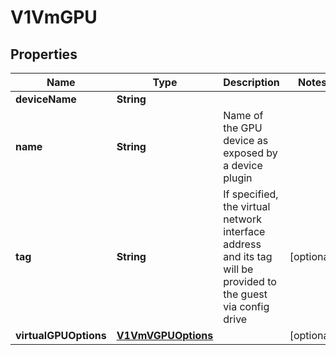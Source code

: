 # V1VmGPU

## Properties
Name | Type | Description | Notes
------------ | ------------- | ------------- | -------------
**deviceName** | **String** |  | 
**name** | **String** | Name of the GPU device as exposed by a device plugin | 
**tag** | **String** | If specified, the virtual network interface address and its tag will be provided to the guest via config drive |  [optional]
**virtualGPUOptions** | [**V1VmVGPUOptions**](V1VmVGPUOptions.md) |  |  [optional]
